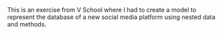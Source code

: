 This is an exercise from V School where I had to create a model to represent the database of a new social media platform using nested data and methods.